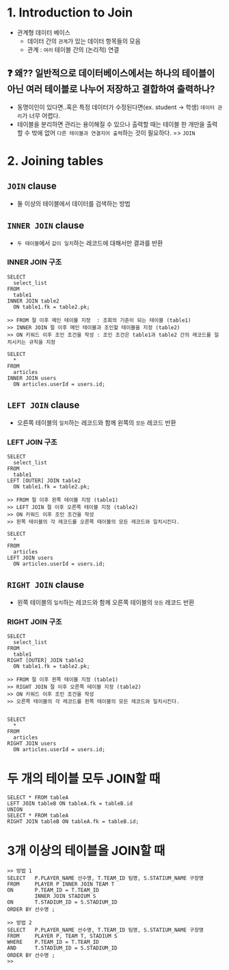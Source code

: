 # 1. Introduction to Join

- 관계형 데이터 베이스
  - 데이터 간의 `관계`가 있는 데이터 항목들의 모음
  - 관계 : `여러` 테이블 간의 (논리적) 연결

## :question: 왜?? 일반적으로 데이터베이스에서는 하나의 테이블이 아닌 여러 테이블로 나누어 저장하고 결합하여 출력하나?
- 동명이인이 있다면..혹은 특정 데이터가 수정된다면(ex. student -> 학생) `데이터 관리`가 너무 어렵다.
- 테이블을 분리하면 관리는 용이해질 수 있으나 출력할 때는 테이블 한 개만을 출력할 수 밖에 없어 `다른 테이블과 연결지어 출력`하는 것이 필요하다. => `JOIN`

# 2. Joining tables

## `JOIN` clause
- 둘 이상의 테이블에서 데이터를 검색하는 방법

## `INNER JOIN` clause
- `두 테이블`에서 `값이 일치`하는 레코드에 대해서만 결과를 반환

### INNER JOIN 구조
```
SELECT
  select_list
FROM
  table1
INNER JOIN table2
  ON table1.fk = table2.pk;

>> FROM 절 이후 메인 테이블 지정  : 조회의 기준이 되는 테이블 (table1)
>> INNER JOIN 절 이후 메인 테이블과 조인할 테이블을 지정 (table2)
>> ON 키워드 이후 조인 조건을 작성 : 조인 조건은 table1과 table2 간의 레코드를 일치시키는 규칙을 지정

SELECT
  *
FROM
  articles
INNER JOIN users
  ON articles.userId = users.id;
```

## `LEFT JOIN` clause
- 오른쪽 테이블의 `일치`하는 레코드와 함께 왼쪽의 `모든` 레코드 반환

### LEFT JOIN 구조
```
SELECT
  select_list
FROM
  table1
LEFT [OUTER] JOIN table2
  ON table1.fk = table2.pk;

>> FROM 절 이후 왼쪽 테이블 지정 (table1)
>> LEFT JOIN 절 이후 오른쪽 테이블 지정 (table2)
>> ON 키워드 이후 조인 조건을 작성
>> 왼쪽 테이블의 각 레코드를 오른쪽 테이블의 모든 레코드와 일치시킨다.

SELECT
  *
FROM
  articles
LEFT JOIN users
  ON articles.userId = users.id;
```

## `RIGHT JOIN` clause
- 왼쪽 테이블의 `일치`하는 레코드와 함께 오른쪽 테이블의 `모든` 레코드 반환

### RIGHT JOIN 구조
```
SELECT
  select_list
FROM
  table1
RIGHT [OUTER] JOIN table2
  ON table1.fk = table2.pk;

>> FROM 절 이후 왼쪽 테이블 지정 (table1)
>> RIGHT JOIN 절 이후 오른쪽 테이블 지정 (table2)
>> ON 키워드 이후 조인 조건을 작성
>> 오른쪽 테이블의 각 레코드를 왼쪽 테이블의 모든 레코드와 일치시킨다.


SELECT
  *
FROM
  articles
RIGHT JOIN users
  ON articles.userId = users.id;
```

# 두 개의 테이블 모두 JOIN할 때
```
SELECT * FROM tableA
LEFT JOIN tableB ON tableA.fk = tableB.id
UNION
SELECT * FROM tableA
RIGHT JOIN tableB ON tableA.fk = tableB.id; 
```

# 3개 이상의 테이블을 JOIN할 때
```
>> 방법 1
SELECT   P.PLAYER_NAME 선수명, T.TEAM_ID 팀명, S.STATIUM_NAME 구장명
FROM     PLAYER P INNER JOIN TEAM T
ON       P.TEAM_ID = T.TEAM_ID
         INNER JOIN STADIUM S
ON       T.STADIUM_ID = S.STADIUM_ID
ORDER BY 선수명 ; 

>> 방법 2
SELECT   P.PLAYER_NAME 선수명, T.TEAM_ID 팀명, S.STATIUM_NAME 구장명
FROM     PLAYER P, TEAM T, STADIUM S
WHERE    P.TEAM_ID = T.TEAM_ID
AND      T.STADIUM_ID = S.STADIUM_ID
ORDER BY 선수명 ; 
>>